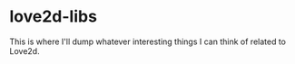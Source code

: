 love2d-libs
===========

This is where I'll dump whatever interesting things I can think of related to 
Love2d.
